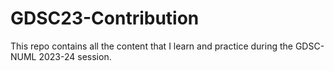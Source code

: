 # GDSC23-Contribution
This repo contains all the content that I learn and practice during the GDSC-NUML 2023-24 session.
